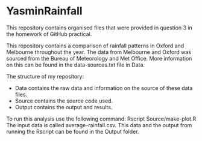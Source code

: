 # YasminRainfall
This repository contains organised files that were provided in question 3 in the homework of GitHub practical.

This repository contains a comparison of rainfall patterns in Oxford and Melbourne throughout the year.
The data from Melbourne and Oxford was sourced from the Bureau of Meteorology and Met Office. More information on this can be found in the data-sources.txt file in Data.

The structure of my repository: 

- Data contains the raw data and information on the source of these data files.
- Source contains the source code used.
- Output contains the output and results.

To run this analysis use the following command:
Rscript Source/make-plot.R
The input data is called average-rainfall.csv. This data and the output from running the Rscript can be found in the Output folder.
